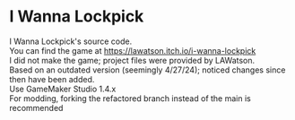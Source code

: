 # I Wanna Lockpick
I Wanna Lockpick's source code.<br>
You can find the game at https://lawatson.itch.io/i-wanna-lockpick<br>
I did not make the game; project files were provided by LAWatson.<br>
Based on an outdated version (seemingly 4/27/24); noticed changes since then have been added.<br>
Use GameMaker Studio 1.4.x<br>
For modding, forking the refactored branch instead of the main is recommended
